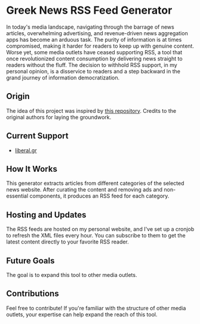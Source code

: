 # Greek News RSS Feed Generator

In today's media landscape, navigating through the barrage of news articles, overwhelming advertising, and revenue-driven news aggregation apps has become an arduous task. The purity of information is at times compromised, making it harder for readers to keep up with genuine content. Worse yet, some media outlets have ceased supporting RSS, a tool that once revolutionized content consumption by delivering news straight to readers without the fluff. The decision to withhold RSS support, in my personal opinion, is a disservice to readers and a step backward in the grand journey of information democratization.

## Origin

The idea of this project was inspired by [this repository](https://github.com/capjamesg/openai-blog-rss). Credits to the original authors for laying the groundwork.

## Current Support

- [liberal.gr](https://liberal.gr)

## How It Works

This generator extracts articles from different categories of the selected news website. After curating the content and removing ads and non-essential components, it produces an RSS feed for each category.

## Hosting and Updates

The RSS feeds are hosted on my personal website, and I've set up a cronjob to refresh the XML files every hour. You can subscribe to them to get the latest content directly to your favorite RSS reader.

## Future Goals

The goal is to expand this tool to other media outlets.

## Contributions

Feel free to contribute! If you're familiar with the structure of other media outlets, your expertise can help expand the reach of this tool.
